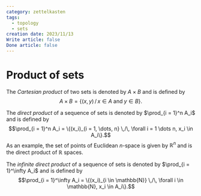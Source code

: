 ```yaml
---
category: zettelkasten
tags:
  - topology
  - sets
creation date: 2023/11/13
Write article: false
Done article: false
---
```

# Product of sets

The *Cartesian product* of two sets is denoted by $A \times B$ and is defined by
$$A \times B = \{(x, y) \,/\, x \in A \;\text{and}\; y \in B \}.$$

The *direct product* of a sequence of sets is denoted by $\prod_{i = 1}^n A_i$ and is defined by
$$\prod_{i = 1}^n A_i = \{(x_i)_{i = 1, \dots, n} \,/\, \forall i = 1 \dots n, x_i \in A_i\}.$$
As an example, the set of points of Euclidean $n$-space is given by $\mathbb{R}^n$ and is the direct product of $\mathbb{R}$ spaces.

The *infinite direct product* of a sequence of sets is denoted by $\prod_{i = 1}^\infty A_i$ and is defined by
$$\prod_{i = 1}^\infty A_i = \{(x_i)_{i \in \mathbb{N}} \,/\, \forall i \in \mathbb{N}, x_i \in A_i\}.$$
